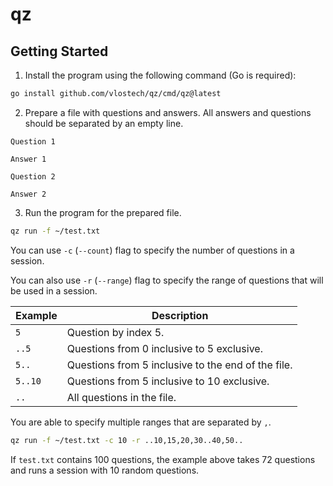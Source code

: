 # qz

## Getting Started

1. Install the program using the following command (Go is required):

```sh
go install github.com/vlostech/qz/cmd/qz@latest
```

2. Prepare a file with questions and answers. All answers and questions should be separated by an empty line.

```
Question 1

Answer 1

Question 2

Answer 2
```

3. Run the program for the prepared file.

```sh
qz run -f ~/test.txt
```

You can use `-c` (`--count`) flag to specify the number of questions in a session.

You can also use `-r` (`--range`) flag to specify the range of questions that will be used in a session.

| Example | Description                                        |
| ------- | -------------------------------------------------- |
| `5`     | Question by index 5.                               |
| `..5`   | Questions from 0 inclusive to 5 exclusive.         |
| `5..`   | Questions from 5 inclusive to the end of the file. |
| `5..10` | Questions from 5 inclusive to 10 exclusive.        |
| `..`    | All questions in the file.                         |

You are able to specify multiple ranges that are separated by `,`.

```sh
qz run -f ~/test.txt -c 10 -r ..10,15,20,30..40,50..
```

If `test.txt` contains 100 questions, the example above takes 72 questions and runs a session with 10 random questions.

